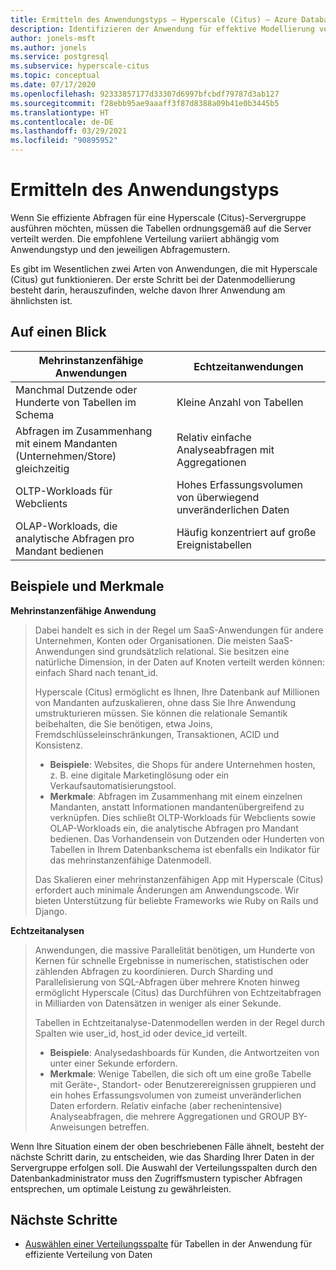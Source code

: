 ```yaml
---
title: Ermitteln des Anwendungstyps – Hyperscale (Citus) – Azure Database for PostgreSQL
description: Identifizieren der Anwendung für effektive Modellierung verteilter Daten
author: jonels-msft
ms.author: jonels
ms.service: postgresql
ms.subservice: hyperscale-citus
ms.topic: conceptual
ms.date: 07/17/2020
ms.openlocfilehash: 92333857177d33307d6997bfcbdf79787d3ab127
ms.sourcegitcommit: f28ebb95ae9aaaff3f87d8388a09b41e0b3445b5
ms.translationtype: HT
ms.contentlocale: de-DE
ms.lasthandoff: 03/29/2021
ms.locfileid: "90895952"
---
```

# <a name="determining-application-type"></a>Ermitteln des Anwendungstyps

Wenn Sie effiziente Abfragen für eine Hyperscale (Citus)-Servergruppe ausführen möchten, müssen die Tabellen ordnungsgemäß auf die Server verteilt werden. Die empfohlene Verteilung variiert abhängig vom Anwendungstyp und den jeweiligen Abfragemustern.

Es gibt im Wesentlichen zwei Arten von Anwendungen, die mit Hyperscale (Citus) gut funktionieren. Der erste Schritt bei der Datenmodellierung besteht darin, herauszufinden, welche davon Ihrer Anwendung am ähnlichsten ist.

## <a name="at-a-glance"></a>Auf einen Blick

| Mehrinstanzenfähige Anwendungen                                 | Echtzeitanwendungen                                |
|-----------------------------------------------------------|-------------------------------------------------------|
| Manchmal Dutzende oder Hunderte von Tabellen im Schema          | Kleine Anzahl von Tabellen                                |
| Abfragen im Zusammenhang mit einem Mandanten (Unternehmen/Store) gleichzeitig | Relativ einfache Analyseabfragen mit Aggregationen |
| OLTP-Workloads für Webclients                    | Hohes Erfassungsvolumen von überwiegend unveränderlichen Daten           |
| OLAP-Workloads, die analytische Abfragen pro Mandant bedienen   | Häufig konzentriert auf große Ereignistabellen            |

## <a name="examples-and-characteristics"></a>Beispiele und Merkmale

**Mehrinstanzenfähige Anwendung**

> Dabei handelt es sich in der Regel um SaaS-Anwendungen für andere Unternehmen, Konten oder Organisationen. Die meisten SaaS-Anwendungen sind grundsätzlich relational. Sie besitzen eine natürliche Dimension, in der Daten auf Knoten verteilt werden können: einfach Shard nach tenant\_id.
>
> Hyperscale (Citus) ermöglicht es Ihnen, Ihre Datenbank auf Millionen von Mandanten aufzuskalieren, ohne dass Sie Ihre Anwendung umstrukturieren müssen. Sie können die relationale Semantik beibehalten, die Sie benötigen, etwa Joins, Fremdschlüsseleinschränkungen, Transaktionen, ACID und Konsistenz.
>
> -   **Beispiele**: Websites, die Shops für andere Unternehmen hosten, z. B. eine digitale Marketinglösung oder ein Verkaufsautomatisierungstool.
> -   **Merkmale**: Abfragen im Zusammenhang mit einem einzelnen Mandanten, anstatt Informationen mandantenübergreifend zu verknüpfen. Dies schließt OLTP-Workloads für Webclients sowie OLAP-Workloads ein, die analytische Abfragen pro Mandant bedienen. Das Vorhandensein von Dutzenden oder Hunderten von Tabellen in Ihrem Datenbankschema ist ebenfalls ein Indikator für das mehrinstanzenfähige Datenmodell.
>
> Das Skalieren einer mehrinstanzenfähigen App mit Hyperscale (Citus) erfordert auch minimale Änderungen am Anwendungscode. Wir bieten Unterstützung für beliebte Frameworks wie Ruby on Rails und Django.

**Echtzeitanalysen**

> Anwendungen, die massive Parallelität benötigen, um Hunderte von Kernen für schnelle Ergebnisse in numerischen, statistischen oder zählenden Abfragen zu koordinieren.  Durch Sharding und Parallelisierung von SQL-Abfragen über mehrere Knoten hinweg ermöglicht Hyperscale (Citus) das Durchführen von Echtzeitabfragen in Milliarden von Datensätzen in weniger als einer Sekunde.
>
> Tabellen in Echtzeitanalyse-Datenmodellen werden in der Regel durch Spalten wie user\_id, host\_id oder device\_id verteilt.
>
> -   **Beispiele**: Analysedashboards für Kunden, die Antwortzeiten von unter einer Sekunde erfordern.
> -   **Merkmale**: Wenige Tabellen, die sich oft um eine große Tabelle mit Geräte-, Standort- oder Benutzerereignissen gruppieren und ein hohes Erfassungsvolumen von zumeist unveränderlichen Daten erfordern. Relativ einfache (aber rechenintensive) Analyseabfragen, die mehrere Aggregationen und GROUP BY-Anweisungen betreffen.

Wenn Ihre Situation einem der oben beschriebenen Fälle ähnelt, besteht der nächste Schritt darin, zu entscheiden, wie das Sharding Ihrer Daten in der Servergruppe erfolgen soll. Die Auswahl der Verteilungsspalten durch den Datenbankadministrator muss den Zugriffsmustern typischer Abfragen entsprechen, um optimale Leistung zu gewährleisten.

## <a name="next-steps"></a>Nächste Schritte

* [Auswählen einer Verteilungsspalte](concepts-hyperscale-choose-distribution-column.md) für Tabellen in der Anwendung für effiziente Verteilung von Daten
